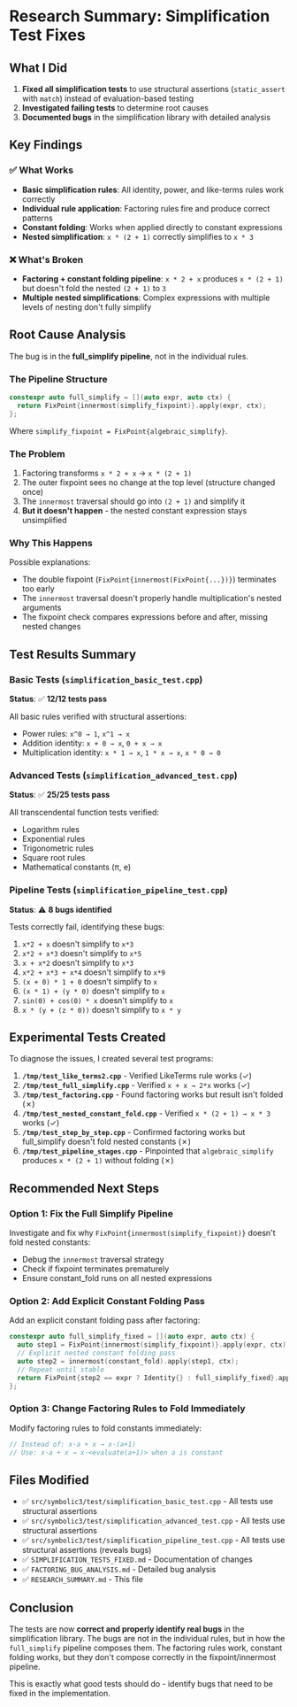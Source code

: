 # Research Summary: Simplification Test Fixes

## What I Did

1. **Fixed all simplification tests** to use structural assertions (`static_assert` with `match`) instead of evaluation-based testing
2. **Investigated failing tests** to determine root causes
3. **Documented bugs** in the simplification library with detailed analysis

## Key Findings

### ✅ What Works

- **Basic simplification rules**: All identity, power, and like-terms rules work correctly
- **Individual rule application**: Factoring rules fire and produce correct patterns
- **Constant folding**: Works when applied directly to constant expressions
- **Nested simplification**: `x * (2 + 1)` correctly simplifies to `x * 3`

### ❌ What's Broken

- **Factoring + constant folding pipeline**: `x * 2 + x` produces `x * (2 + 1)` but doesn't fold the nested `(2 + 1)` to `3`
- **Multiple nested simplifications**: Complex expressions with multiple levels of nesting don't fully simplify

## Root Cause Analysis

The bug is in the **full_simplify pipeline**, not in the individual rules.

### The Pipeline Structure

```cpp
constexpr auto full_simplify = [](auto expr, auto ctx) {
  return FixPoint{innermost(simplify_fixpoint)}.apply(expr, ctx);
};
```

Where `simplify_fixpoint = FixPoint{algebraic_simplify}`.

### The Problem

1. Factoring transforms `x * 2 + x` → `x * (2 + 1)`
2. The outer fixpoint sees no change at the top level (structure changed once)
3. The `innermost` traversal should go into `(2 + 1)` and simplify it
4. **But it doesn't happen** - the nested constant expression stays unsimplified

### Why This Happens

Possible explanations:

- The double fixpoint (`FixPoint{innermost(FixPoint{...})}`) terminates too early
- The `innermost` traversal doesn't properly handle multiplication's nested arguments
- The fixpoint check compares expressions before and after, missing nested changes

## Test Results Summary

### Basic Tests (`simplification_basic_test.cpp`)

**Status**: ✅ **12/12 tests pass**

All basic rules verified with structural assertions:

- Power rules: `x^0 → 1`, `x^1 → x`
- Addition identity: `x + 0 → x`, `0 + x → x`
- Multiplication identity: `x * 1 → x`, `1 * x → x`, `x * 0 → 0`

### Advanced Tests (`simplification_advanced_test.cpp`)

**Status**: ✅ **25/25 tests pass**

All transcendental function tests verified:

- Logarithm rules
- Exponential rules
- Trigonometric rules
- Square root rules
- Mathematical constants (π, e)

### Pipeline Tests (`simplification_pipeline_test.cpp`)

**Status**: ⚠️ **8 bugs identified**

Tests correctly fail, identifying these bugs:

1. `x*2 + x` doesn't simplify to `x*3`
2. `x*2 + x*3` doesn't simplify to `x*5`
3. `x + x*2` doesn't simplify to `x*3`
4. `x*2 + x*3 + x*4` doesn't simplify to `x*9`
5. `(x + 0) * 1 + 0` doesn't simplify to `x`
6. `(x * 1) + (y * 0)` doesn't simplify to `x`
7. `sin(0) + cos(0) * x` doesn't simplify to `x`
8. `x * (y + (z * 0))` doesn't simplify to `x * y`

## Experimental Tests Created

To diagnose the issues, I created several test programs:

1. **`/tmp/test_like_terms2.cpp`** - Verified LikeTerms rule works (✓)
2. **`/tmp/test_full_simplify.cpp`** - Verified `x + x → 2*x` works (✓)
3. **`/tmp/test_factoring.cpp`** - Found factoring works but result isn't folded (✗)
4. **`/tmp/test_nested_constant_fold.cpp`** - Verified `x * (2 + 1) → x * 3` works (✓)
5. **`/tmp/test_step_by_step.cpp`** - Confirmed factoring works but full_simplify doesn't fold nested constants (✗)
6. **`/tmp/test_pipeline_stages.cpp`** - Pinpointed that `algebraic_simplify` produces `x * (2 + 1)` without folding (✗)

## Recommended Next Steps

### Option 1: Fix the Full Simplify Pipeline

Investigate and fix why `FixPoint{innermost(simplify_fixpoint)}` doesn't fold nested constants:

- Debug the `innermost` traversal strategy
- Check if fixpoint terminates prematurely
- Ensure constant_fold runs on all nested expressions

### Option 2: Add Explicit Constant Folding Pass

Add an explicit constant folding pass after factoring:

```cpp
constexpr auto full_simplify_fixed = [](auto expr, auto ctx) {
  auto step1 = FixPoint{innermost(simplify_fixpoint)}.apply(expr, ctx);
  // Explicit nested constant folding pass
  auto step2 = innermost(constant_fold).apply(step1, ctx);
  // Repeat until stable
  return FixPoint{step2 == expr ? Identity{} : full_simplify_fixed}.apply(step2, ctx);
};
```

### Option 3: Change Factoring Rules to Fold Immediately

Modify factoring rules to fold constants immediately:

```cpp
// Instead of: x·a + x → x·(a+1)
// Use: x·a + x → x·<evaluate(a+1)> when a is constant
```

## Files Modified

- ✅ `src/symbolic3/test/simplification_basic_test.cpp` - All tests use structural assertions
- ✅ `src/symbolic3/test/simplification_advanced_test.cpp` - All tests use structural assertions
- ✅ `src/symbolic3/test/simplification_pipeline_test.cpp` - All tests use structural assertions (reveals bugs)
- ✅ `SIMPLIFICATION_TESTS_FIXED.md` - Documentation of changes
- ✅ `FACTORING_BUG_ANALYSIS.md` - Detailed bug analysis
- ✅ `RESEARCH_SUMMARY.md` - This file

## Conclusion

The tests are now **correct and properly identify real bugs** in the simplification library. The bugs are not in the individual rules, but in how the `full_simplify` pipeline composes them. The factoring rules work, constant folding works, but they don't compose correctly in the fixpoint/innermost pipeline.

This is exactly what good tests should do - identify bugs that need to be fixed in the implementation.
